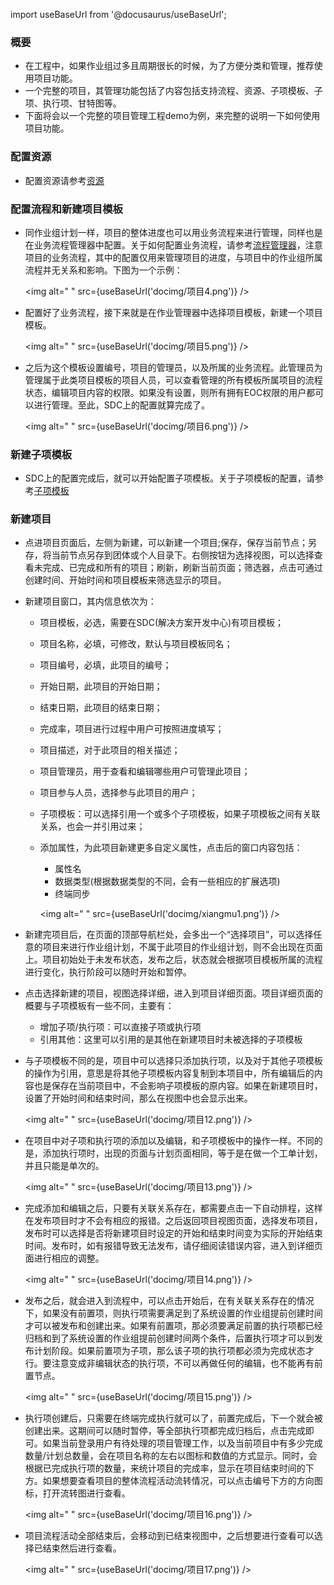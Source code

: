 
import useBaseUrl from '@docusaurus/useBaseUrl';

### 概要

* 在工程中，如果作业组过多且周期很长的时候，为了方便分类和管理，推荐使用项目功能。
* 一个完整的项目，其管理功能包括了内容包括支持流程、资源、子项模板、子项、执行项、甘特图等。
* 下面将会以一个完整的项目管理工程demo为例，来完整的说明一下如何使用项目功能。

### 配置资源

* 配置资源请参考[资源](用户使用手册/网页端/资源.md)

### 配置流程和新建项目模板

* 同作业组计划一样，项目的整体进度也可以用业务流程来进行管理，同样也是在业务流程管理器中配置。关于如何配置业务流程，请参考[流程管理器](系统配置手册/流程管理器/流程管理器.md)，注意项目的业务流程，其中的配置仅用来管理项目的进度，与项目中的作业组所属流程并无关系和影响。下图为一个示例：

  <img alt=" " src={useBaseUrl('docimg/项目4.png')} />

* 配置好了业务流程，接下来就是在作业管理器中选择项目模板，新建一个项目模板。

  <img alt=" " src={useBaseUrl('docimg/项目5.png')} />

* 之后为这个模板设置编号，项目的管理员，以及所属的业务流程。此管理员为管理属于此类项目模板的项目人员，可以查看管理的所有模板所属项目的流程状态，编辑项目内容的权限。如果没有设置，则所有拥有EOC权限的用户都可以进行管理。至此，SDC上的配置就算完成了。

  <img alt=" " src={useBaseUrl('docimg/项目6.png')} />

### 新建子项模板

* SDC上的配置完成后，就可以开始配置子项模板。关于子项模板的配置，请参考[子项模板](用户使用手册/网页端/子项模板.md)

### 新建项目

* 点进项目页面后，左侧为新建，可以新建一个项目;保存，保存当前节点；另存，将当前节点另存到团体或个人目录下。右侧按钮为选择视图，可以选择查看未完成、已完成和所有的项目；刷新，刷新当前页面；筛选器，点击可通过创建时间、开始时间和项目模板来筛选显示的项目。
* 新建项目窗口，其内信息依次为：
  * 项目模板，必选，需要在SDC(解决方案开发中心)有项目模板；
  * 项目名称，必填，可修改，默认与项目模板同名；
  * 项目编号，必填，此项目的编号；
  * 开始日期，此项目的开始日期；
  * 结束日期，此项目的结束日期；
  * 完成率，项目进行过程中用户可按照进度填写；
  * 项目描述，对于此项目的相关描述；
  * 项目管理员，用于查看和编辑哪些用户可管理此项目；
  * 项目参与人员，选择参与此项目的用户；
  * 子项模板：可以选择引用一个或多个子项模板，如果子项模板之间有关联关系，也会一并引用过来；
  * 添加属性，为此项目新建更多自定义属性，点击后的窗口内容包括：
    * 属性名
    * 数据类型(根据数据类型的不同，会有一些相应的扩展选项)
    * 终端同步

    <img alt=" " src={useBaseUrl('docimg/xiangmu1.png')} />

* 新建完项目后，在页面的顶部导航栏处，会多出一个“选择项目”，可以选择任意的项目来进行作业组计划，不属于此项目的作业组计划，则不会出现在页面上。项目初始处于未发布状态，发布之后，状态就会根据项目模板所属的流程进行变化，执行阶段可以随时开始和暂停。
* 点击选择新建的项目，视图选择详细，进入到项目详细页面。项目详细页面的概要与子项模板有一些不同，主要有：
  * 增加子项/执行项：可以直接子项或执行项
  * 引用其他：这里可以引用的是其他在新建项目时未被选择的子项模板
* 与子项模板不同的是，项目中可以选择只添加执行项，以及对于其他子项模板的操作为引用，意思是将其他子项模板内容复制到本项目中，所有编辑后的内容也是保存在当前项目中，不会影响子项模板的原内容。如果在新建项目时，设置了开始时间和结束时间，那么在视图中也会显示出来。

  <img alt=" " src={useBaseUrl('docimg/项目12.png')} />

* 在项目中对子项和执行项的添加以及编辑，和子项模板中的操作一样。不同的是，添加执行项时，出现的页面与计划页面相同，等于是在做一个工单计划，并且只能是单次的。

  <img alt=" " src={useBaseUrl('docimg/项目13.png')} />

* 完成添加和编辑之后，只要有关联关系存在，都需要点击一下自动排程，这样在发布项目时才不会有相应的报错。之后返回项目视图页面，选择发布项目，发布时可以选择是否将新建项目时设定的开始和结束时间变为实际的开始结束时间。发布时，如有报错导致无法发布，请仔细阅读错误内容，进入到详细页面进行相应的调整。

  <img alt=" " src={useBaseUrl('docimg/项目14.png')} />

* 发布之后，就会进入到流程中，可以点击开始后，在有关联关系存在的情况下，如果没有前置项，则执行项需要满足到了系统设置的作业组提前创建时间才可以被发布和创建出来。如果有前置项，那必须要满足前置的执行项都已经归档和到了系统设置的作业组提前创建时间两个条件，后置执行项才可以到发布计划阶段。如果前置项为子项，那么该子项的执行项都必须为完成状态才行。要注意变成非编辑状态的执行项，不可以再做任何的编辑，也不能再有前置节点。

  <img alt=" " src={useBaseUrl('docimg/项目15.png')} />

* 执行项创建后，只需要在终端完成执行就可以了，前置完成后，下一个就会被创建出来。这期间可以随时暂停，等全部执行项都完成归档后，点击完成即可。如果当前登录用户有待处理的项目管理工作，以及当前项目中有多少完成数量/计划总数量，会在项目名称的左右以图标和数值的方式显示。同时，会根据已完成执行项的数量，来统计项目的完成率，显示在项目结束时间的下方。如果想要查看项目的整体流程活动流转情况，可以点击编号下方的方向图标，打开流转图进行查看。

  <img alt=" " src={useBaseUrl('docimg/项目16.png')} />

* 项目流程活动全部结束后，会移动到已结束视图中，之后想要进行查看可以选择已结束然后进行查看。

  <img alt=" " src={useBaseUrl('docimg/项目17.png')} />